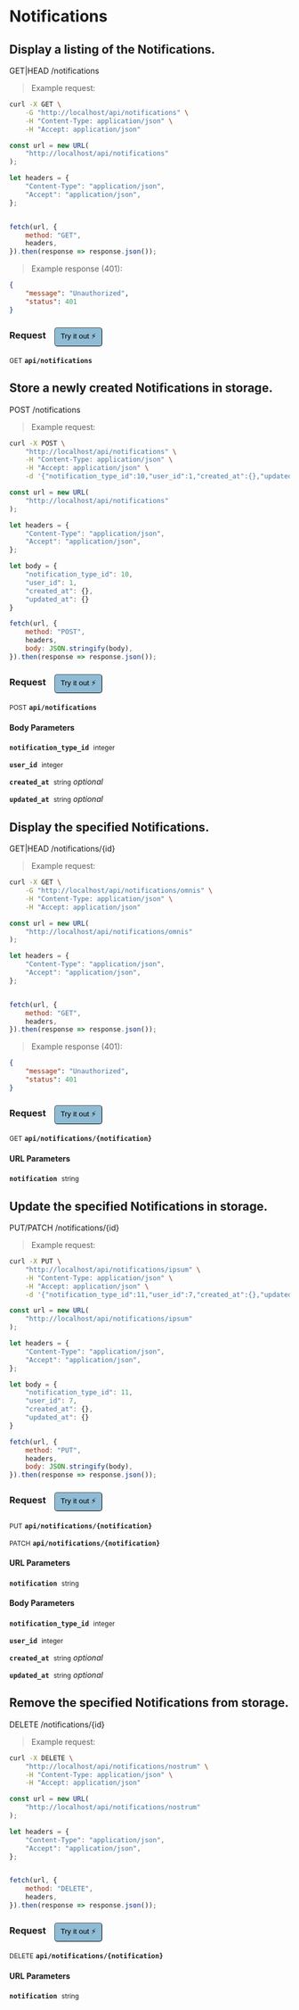 # Notifications


## Display a listing of the Notifications.


GET|HEAD /notifications

> Example request:

```bash
curl -X GET \
    -G "http://localhost/api/notifications" \
    -H "Content-Type: application/json" \
    -H "Accept: application/json"
```

```javascript
const url = new URL(
    "http://localhost/api/notifications"
);

let headers = {
    "Content-Type": "application/json",
    "Accept": "application/json",
};


fetch(url, {
    method: "GET",
    headers,
}).then(response => response.json());
```


> Example response (401):

```json
{
    "message": "Unauthorized",
    "status": 401
}
```
<div id="execution-results-GETapi-notifications" hidden>
    <blockquote>Received response<span id="execution-response-status-GETapi-notifications"></span>:</blockquote>
    <pre class="json"><code id="execution-response-content-GETapi-notifications"></code></pre>
</div>
<div id="execution-error-GETapi-notifications" hidden>
    <blockquote>Request failed with error:</blockquote>
    <pre><code id="execution-error-message-GETapi-notifications"></code></pre>
</div>
<form id="form-GETapi-notifications" data-method="GET" data-path="api/notifications" data-authed="0" data-hasfiles="0" data-headers='{"Content-Type":"application\/json","Accept":"application\/json"}' onsubmit="event.preventDefault(); executeTryOut('GETapi-notifications', this);">
<h3>
    Request&nbsp;&nbsp;&nbsp;
        <button type="button" style="background-color: #8fbcd4; padding: 5px 10px; border-radius: 5px; border-width: thin;" id="btn-tryout-GETapi-notifications" onclick="tryItOut('GETapi-notifications');">Try it out ⚡</button>
    <button type="button" style="background-color: #c97a7e; padding: 5px 10px; border-radius: 5px; border-width: thin;" id="btn-canceltryout-GETapi-notifications" onclick="cancelTryOut('GETapi-notifications');" hidden>Cancel</button>&nbsp;&nbsp;
    <button type="submit" style="background-color: #6ac174; padding: 5px 10px; border-radius: 5px; border-width: thin;" id="btn-executetryout-GETapi-notifications" hidden>Send Request 💥</button>
    </h3>
<p>
<small class="badge badge-green">GET</small>
 <b><code>api/notifications</code></b>
</p>
</form>


## Store a newly created Notifications in storage.


POST /notifications

> Example request:

```bash
curl -X POST \
    "http://localhost/api/notifications" \
    -H "Content-Type: application/json" \
    -H "Accept: application/json" \
    -d '{"notification_type_id":10,"user_id":1,"created_at":{},"updated_at":{}}'

```

```javascript
const url = new URL(
    "http://localhost/api/notifications"
);

let headers = {
    "Content-Type": "application/json",
    "Accept": "application/json",
};

let body = {
    "notification_type_id": 10,
    "user_id": 1,
    "created_at": {},
    "updated_at": {}
}

fetch(url, {
    method: "POST",
    headers,
    body: JSON.stringify(body),
}).then(response => response.json());
```


<div id="execution-results-POSTapi-notifications" hidden>
    <blockquote>Received response<span id="execution-response-status-POSTapi-notifications"></span>:</blockquote>
    <pre class="json"><code id="execution-response-content-POSTapi-notifications"></code></pre>
</div>
<div id="execution-error-POSTapi-notifications" hidden>
    <blockquote>Request failed with error:</blockquote>
    <pre><code id="execution-error-message-POSTapi-notifications"></code></pre>
</div>
<form id="form-POSTapi-notifications" data-method="POST" data-path="api/notifications" data-authed="0" data-hasfiles="0" data-headers='{"Content-Type":"application\/json","Accept":"application\/json"}' onsubmit="event.preventDefault(); executeTryOut('POSTapi-notifications', this);">
<h3>
    Request&nbsp;&nbsp;&nbsp;
        <button type="button" style="background-color: #8fbcd4; padding: 5px 10px; border-radius: 5px; border-width: thin;" id="btn-tryout-POSTapi-notifications" onclick="tryItOut('POSTapi-notifications');">Try it out ⚡</button>
    <button type="button" style="background-color: #c97a7e; padding: 5px 10px; border-radius: 5px; border-width: thin;" id="btn-canceltryout-POSTapi-notifications" onclick="cancelTryOut('POSTapi-notifications');" hidden>Cancel</button>&nbsp;&nbsp;
    <button type="submit" style="background-color: #6ac174; padding: 5px 10px; border-radius: 5px; border-width: thin;" id="btn-executetryout-POSTapi-notifications" hidden>Send Request 💥</button>
    </h3>
<p>
<small class="badge badge-black">POST</small>
 <b><code>api/notifications</code></b>
</p>
<h4 class="fancy-heading-panel"><b>Body Parameters</b></h4>
<p>
<b><code>notification_type_id</code></b>&nbsp;&nbsp;<small>integer</small>  &nbsp;
<input type="number" name="notification_type_id" data-endpoint="POSTapi-notifications" data-component="body" required  hidden>
<br>
</p>
<p>
<b><code>user_id</code></b>&nbsp;&nbsp;<small>integer</small>  &nbsp;
<input type="number" name="user_id" data-endpoint="POSTapi-notifications" data-component="body" required  hidden>
<br>
</p>
<p>
<b><code>created_at</code></b>&nbsp;&nbsp;<small>string</small>     <i>optional</i> &nbsp;
<input type="text" name="created_at" data-endpoint="POSTapi-notifications" data-component="body"  hidden>
<br>
</p>
<p>
<b><code>updated_at</code></b>&nbsp;&nbsp;<small>string</small>     <i>optional</i> &nbsp;
<input type="text" name="updated_at" data-endpoint="POSTapi-notifications" data-component="body"  hidden>
<br>
</p>

</form>


## Display the specified Notifications.


GET|HEAD /notifications/{id}

> Example request:

```bash
curl -X GET \
    -G "http://localhost/api/notifications/omnis" \
    -H "Content-Type: application/json" \
    -H "Accept: application/json"
```

```javascript
const url = new URL(
    "http://localhost/api/notifications/omnis"
);

let headers = {
    "Content-Type": "application/json",
    "Accept": "application/json",
};


fetch(url, {
    method: "GET",
    headers,
}).then(response => response.json());
```


> Example response (401):

```json
{
    "message": "Unauthorized",
    "status": 401
}
```
<div id="execution-results-GETapi-notifications--notification-" hidden>
    <blockquote>Received response<span id="execution-response-status-GETapi-notifications--notification-"></span>:</blockquote>
    <pre class="json"><code id="execution-response-content-GETapi-notifications--notification-"></code></pre>
</div>
<div id="execution-error-GETapi-notifications--notification-" hidden>
    <blockquote>Request failed with error:</blockquote>
    <pre><code id="execution-error-message-GETapi-notifications--notification-"></code></pre>
</div>
<form id="form-GETapi-notifications--notification-" data-method="GET" data-path="api/notifications/{notification}" data-authed="0" data-hasfiles="0" data-headers='{"Content-Type":"application\/json","Accept":"application\/json"}' onsubmit="event.preventDefault(); executeTryOut('GETapi-notifications--notification-', this);">
<h3>
    Request&nbsp;&nbsp;&nbsp;
        <button type="button" style="background-color: #8fbcd4; padding: 5px 10px; border-radius: 5px; border-width: thin;" id="btn-tryout-GETapi-notifications--notification-" onclick="tryItOut('GETapi-notifications--notification-');">Try it out ⚡</button>
    <button type="button" style="background-color: #c97a7e; padding: 5px 10px; border-radius: 5px; border-width: thin;" id="btn-canceltryout-GETapi-notifications--notification-" onclick="cancelTryOut('GETapi-notifications--notification-');" hidden>Cancel</button>&nbsp;&nbsp;
    <button type="submit" style="background-color: #6ac174; padding: 5px 10px; border-radius: 5px; border-width: thin;" id="btn-executetryout-GETapi-notifications--notification-" hidden>Send Request 💥</button>
    </h3>
<p>
<small class="badge badge-green">GET</small>
 <b><code>api/notifications/{notification}</code></b>
</p>
<h4 class="fancy-heading-panel"><b>URL Parameters</b></h4>
<p>
<b><code>notification</code></b>&nbsp;&nbsp;<small>string</small>  &nbsp;
<input type="text" name="notification" data-endpoint="GETapi-notifications--notification-" data-component="url" required  hidden>
<br>
</p>
</form>


## Update the specified Notifications in storage.


PUT/PATCH /notifications/{id}

> Example request:

```bash
curl -X PUT \
    "http://localhost/api/notifications/ipsum" \
    -H "Content-Type: application/json" \
    -H "Accept: application/json" \
    -d '{"notification_type_id":11,"user_id":7,"created_at":{},"updated_at":{}}'

```

```javascript
const url = new URL(
    "http://localhost/api/notifications/ipsum"
);

let headers = {
    "Content-Type": "application/json",
    "Accept": "application/json",
};

let body = {
    "notification_type_id": 11,
    "user_id": 7,
    "created_at": {},
    "updated_at": {}
}

fetch(url, {
    method: "PUT",
    headers,
    body: JSON.stringify(body),
}).then(response => response.json());
```


<div id="execution-results-PUTapi-notifications--notification-" hidden>
    <blockquote>Received response<span id="execution-response-status-PUTapi-notifications--notification-"></span>:</blockquote>
    <pre class="json"><code id="execution-response-content-PUTapi-notifications--notification-"></code></pre>
</div>
<div id="execution-error-PUTapi-notifications--notification-" hidden>
    <blockquote>Request failed with error:</blockquote>
    <pre><code id="execution-error-message-PUTapi-notifications--notification-"></code></pre>
</div>
<form id="form-PUTapi-notifications--notification-" data-method="PUT" data-path="api/notifications/{notification}" data-authed="0" data-hasfiles="0" data-headers='{"Content-Type":"application\/json","Accept":"application\/json"}' onsubmit="event.preventDefault(); executeTryOut('PUTapi-notifications--notification-', this);">
<h3>
    Request&nbsp;&nbsp;&nbsp;
        <button type="button" style="background-color: #8fbcd4; padding: 5px 10px; border-radius: 5px; border-width: thin;" id="btn-tryout-PUTapi-notifications--notification-" onclick="tryItOut('PUTapi-notifications--notification-');">Try it out ⚡</button>
    <button type="button" style="background-color: #c97a7e; padding: 5px 10px; border-radius: 5px; border-width: thin;" id="btn-canceltryout-PUTapi-notifications--notification-" onclick="cancelTryOut('PUTapi-notifications--notification-');" hidden>Cancel</button>&nbsp;&nbsp;
    <button type="submit" style="background-color: #6ac174; padding: 5px 10px; border-radius: 5px; border-width: thin;" id="btn-executetryout-PUTapi-notifications--notification-" hidden>Send Request 💥</button>
    </h3>
<p>
<small class="badge badge-darkblue">PUT</small>
 <b><code>api/notifications/{notification}</code></b>
</p>
<p>
<small class="badge badge-purple">PATCH</small>
 <b><code>api/notifications/{notification}</code></b>
</p>
<h4 class="fancy-heading-panel"><b>URL Parameters</b></h4>
<p>
<b><code>notification</code></b>&nbsp;&nbsp;<small>string</small>  &nbsp;
<input type="text" name="notification" data-endpoint="PUTapi-notifications--notification-" data-component="url" required  hidden>
<br>
</p>
<h4 class="fancy-heading-panel"><b>Body Parameters</b></h4>
<p>
<b><code>notification_type_id</code></b>&nbsp;&nbsp;<small>integer</small>  &nbsp;
<input type="number" name="notification_type_id" data-endpoint="PUTapi-notifications--notification-" data-component="body" required  hidden>
<br>
</p>
<p>
<b><code>user_id</code></b>&nbsp;&nbsp;<small>integer</small>  &nbsp;
<input type="number" name="user_id" data-endpoint="PUTapi-notifications--notification-" data-component="body" required  hidden>
<br>
</p>
<p>
<b><code>created_at</code></b>&nbsp;&nbsp;<small>string</small>     <i>optional</i> &nbsp;
<input type="text" name="created_at" data-endpoint="PUTapi-notifications--notification-" data-component="body"  hidden>
<br>
</p>
<p>
<b><code>updated_at</code></b>&nbsp;&nbsp;<small>string</small>     <i>optional</i> &nbsp;
<input type="text" name="updated_at" data-endpoint="PUTapi-notifications--notification-" data-component="body"  hidden>
<br>
</p>

</form>


## Remove the specified Notifications from storage.


DELETE /notifications/{id}

> Example request:

```bash
curl -X DELETE \
    "http://localhost/api/notifications/nostrum" \
    -H "Content-Type: application/json" \
    -H "Accept: application/json"
```

```javascript
const url = new URL(
    "http://localhost/api/notifications/nostrum"
);

let headers = {
    "Content-Type": "application/json",
    "Accept": "application/json",
};


fetch(url, {
    method: "DELETE",
    headers,
}).then(response => response.json());
```


<div id="execution-results-DELETEapi-notifications--notification-" hidden>
    <blockquote>Received response<span id="execution-response-status-DELETEapi-notifications--notification-"></span>:</blockquote>
    <pre class="json"><code id="execution-response-content-DELETEapi-notifications--notification-"></code></pre>
</div>
<div id="execution-error-DELETEapi-notifications--notification-" hidden>
    <blockquote>Request failed with error:</blockquote>
    <pre><code id="execution-error-message-DELETEapi-notifications--notification-"></code></pre>
</div>
<form id="form-DELETEapi-notifications--notification-" data-method="DELETE" data-path="api/notifications/{notification}" data-authed="0" data-hasfiles="0" data-headers='{"Content-Type":"application\/json","Accept":"application\/json"}' onsubmit="event.preventDefault(); executeTryOut('DELETEapi-notifications--notification-', this);">
<h3>
    Request&nbsp;&nbsp;&nbsp;
        <button type="button" style="background-color: #8fbcd4; padding: 5px 10px; border-radius: 5px; border-width: thin;" id="btn-tryout-DELETEapi-notifications--notification-" onclick="tryItOut('DELETEapi-notifications--notification-');">Try it out ⚡</button>
    <button type="button" style="background-color: #c97a7e; padding: 5px 10px; border-radius: 5px; border-width: thin;" id="btn-canceltryout-DELETEapi-notifications--notification-" onclick="cancelTryOut('DELETEapi-notifications--notification-');" hidden>Cancel</button>&nbsp;&nbsp;
    <button type="submit" style="background-color: #6ac174; padding: 5px 10px; border-radius: 5px; border-width: thin;" id="btn-executetryout-DELETEapi-notifications--notification-" hidden>Send Request 💥</button>
    </h3>
<p>
<small class="badge badge-red">DELETE</small>
 <b><code>api/notifications/{notification}</code></b>
</p>
<h4 class="fancy-heading-panel"><b>URL Parameters</b></h4>
<p>
<b><code>notification</code></b>&nbsp;&nbsp;<small>string</small>  &nbsp;
<input type="text" name="notification" data-endpoint="DELETEapi-notifications--notification-" data-component="url" required  hidden>
<br>
</p>
</form>



